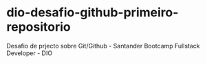 # dio-desafio-github-primeiro-repositorio
Desafio de prjecto sobre Git/Github - Santander Bootcamp Fullstack Developer - DIO
